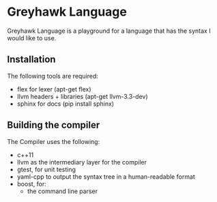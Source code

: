 Greyhawk Language
=================

Greyhawk Language is a playground for a language that has the syntax I would like to use.

Installation
------------

The following tools are required:

* flex for lexer (apt-get flex)
* llvm headers + libraries (apt-get llvm-3.3-dev)
* sphinx for docs (pip install sphinx)

Building the compiler
---------------------

The Compiler uses the following:

* c++11
* llvm as the intermediary layer for the compiler
* gtest, for unit testing
* yaml-cpp to output the syntax tree in a human-readable format
* boost, for:
  * the command line parser

